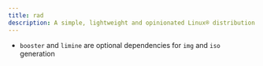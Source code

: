```yaml
---
title: rad
description: A simple, lightweight and opinionated Linux® distribution based on musl libc and toybox
---
```


- `booster` and `limine` are optional dependencies for `img` and `iso` generation
